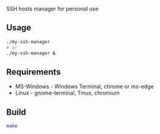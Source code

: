 SSH hosts manager for personal use

## Usage
```sh
./my-ssh-manager
# or
./my-ssh-manager &
```

## Requirements
* MS-Windows - Windows Terminal, chrome or ms-edge
* Linux - gnome-terminal, Tmux, chromium

## Build
```sh
make
```
